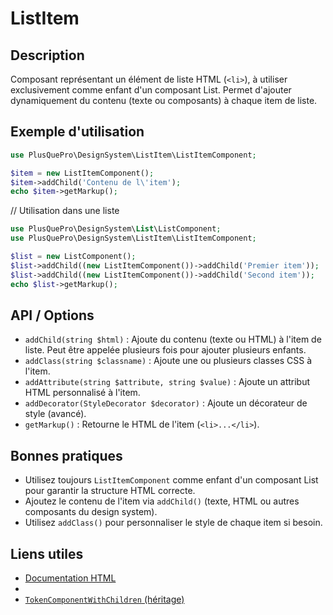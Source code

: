 # ListItem

## Description
Composant représentant un élément de liste HTML (`<li>`), à utiliser exclusivement comme enfant d'un composant List. Permet d'ajouter dynamiquement du contenu (texte ou composants) à chaque item de liste.

## Exemple d'utilisation
```php
use PlusQuePro\DesignSystem\ListItem\ListItemComponent;

$item = new ListItemComponent();
$item->addChild('Contenu de l\'item');
echo $item->getMarkup();
```

// Utilisation dans une liste
```php
use PlusQuePro\DesignSystem\List\ListComponent;
use PlusQuePro\DesignSystem\ListItem\ListItemComponent;

$list = new ListComponent();
$list->addChild((new ListItemComponent())->addChild('Premier item'));
$list->addChild((new ListItemComponent())->addChild('Second item'));
echo $list->getMarkup();
```

## API / Options
- `addChild(string $html)` : Ajoute du contenu (texte ou HTML) à l'item de liste. Peut être appelée plusieurs fois pour ajouter plusieurs enfants.
- `addClass(string $classname)` : Ajoute une ou plusieurs classes CSS à l'item.
- `addAttribute(string $attribute, string $value)` : Ajoute un attribut HTML personnalisé à l'item.
- `addDecorator(StyleDecorator $decorator)` : Ajoute un décorateur de style (avancé).
- `getMarkup()` : Retourne le HTML de l'item (`<li>...</li>`).

## Bonnes pratiques
- Utilisez toujours `ListItemComponent` comme enfant d'un composant List pour garantir la structure HTML correcte.
- Ajoutez le contenu de l'item via `addChild()` (texte, HTML ou autres composants du design system).
- Utilisez `addClass()` pour personnaliser le style de chaque item si besoin.

## Liens utiles
- [Documentation HTML <li>](https://developer.mozilla.org/fr/docs/Web/HTML/Element/li)
- [`TokenComponentWithChildren` (héritage)](../TokenComponentWithChildren.php) 